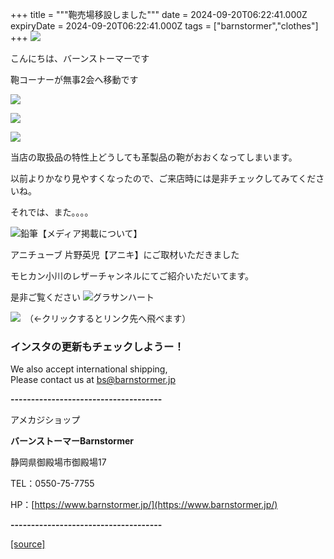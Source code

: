 +++
title = """鞄売場移設しました"""
date = 2024-09-20T06:22:41.000Z
expiryDate = 2024-09-20T06:22:41.000Z
tags = ["barnstormer","clothes"]
+++
[![](https://stat.ameba.jp/user_images/20231023/16/barnstormer-go/b2/03/p/o0420015015354743273.png)](https://ameblo.jp/barnstormer-go/entry-12825670498.html)

こんにちは、バーンストーマーです

鞄コーナーが無事2会へ移動です

[![](https://stat.ameba.jp/user_images/20240920/15/barnstormer-go/99/d4/j/o0443066615488520031.jpg)](https://stat.ameba.jp/user_images/20240920/15/barnstormer-go/99/d4/j/o0443066615488520031.jpg)

[![](https://stat.ameba.jp/user_images/20240920/15/barnstormer-go/ef/72/j/o0466070015488519179.jpg)](https://stat.ameba.jp/user_images/20240920/15/barnstormer-go/ef/72/j/o0466070015488519179.jpg)

[![](https://stat.ameba.jp/user_images/20240920/15/barnstormer-go/ca/8e/j/o0466070015488519180.jpg)](https://stat.ameba.jp/user_images/20240920/15/barnstormer-go/ca/8e/j/o0466070015488519180.jpg)

当店の取扱品の特性上どうしても革製品の鞄がおおくなってしまいます。

以前よりかなり見やすくなったので、ご来店時には是非チェックしてみてくださいね。

それでは、また。。。。

![鉛筆](https://stat100.ameba.jp/blog/ucs/img/char/char3/519.png)【メディア掲載について】

アニチューブ 片野英児【アニキ】にご取材いただきました

モヒカン小川のレザーチャンネルにてご紹介いただいてます。

是非ご覧ください ![グラサンハート](https://stat100.ameba.jp/blog/ucs/img/char/char3/148.png)

[![](https://stat.ameba.jp/user_images/20230412/16/barnstormer-go/6a/23/p/o0108010815269242493.png)](https://www.instagram.com/barnstormer_daily/)　（←クリックするとリンク先へ飛べます）

### インスタの更新もチェックしようー！

We also accept international shipping,  
Please contact us at bs@barnstormer.jp

**\-------------------------------------**

アメカジショップ

**バーンストーマーBarnstormer**

静岡県御殿場市御殿場17

TEL：0550-75-7755

HP：[https://www.barnstormer.jp/](https://www.barnstormer.jp/)

**\-------------------------------------**

[[source]](https://ameblo.jp/barnstormer-go/entry-12868276030.html)
